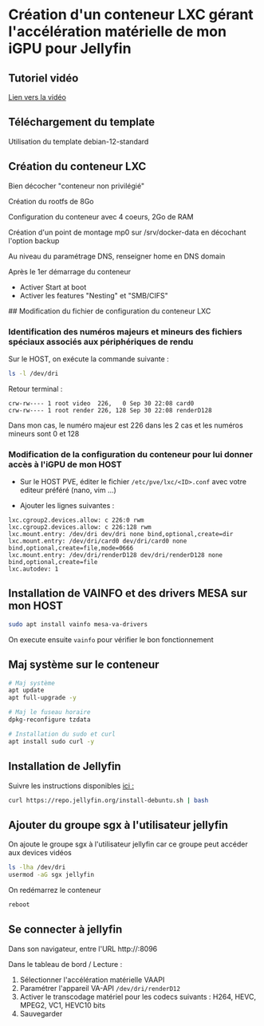 # Création d'un conteneur LXC gérant l'accélération matérielle de mon iGPU pour Jellyfin

## Tutoriel vidéo

[Lien vers la vidéo](https://xxx)

## Téléchargement du template

Utilisation du template debian-12-standard

## Création du conteneur LXC

Bien décocher "conteneur non privilégié"

Création du rootfs de 8Go

Configuration du conteneur avec 4 coeurs, 2Go de RAM

Création d'un point de montage mp0 sur /srv/docker-data en décochant l'option backup

Au niveau du paramétrage DNS, renseigner home en DNS domain

Après le 1er démarrage du conteneur

- Activer Start at boot
- Activer les features "Nesting" et "SMB/CIFS"

## Modification du fichier de configuration du conteneur LXC

### Identification des numéros majeurs et mineurs des fichiers spéciaux associés aux périphériques de rendu

Sur le HOST, on exécute la commande suivante :

```bash
ls -l /dev/dri
```

Retour terminal :
```text
crw-rw---- 1 root video  226,   0 Sep 30 22:08 card0
crw-rw---- 1 root render 226, 128 Sep 30 22:08 renderD128
```

Dans mon cas, le numéro majeur est 226 dans les 2 cas et les numéros mineurs sont 0 et 128


### Modification de la configuration du conteneur pour lui donner accès à l'iGPU de mon HOST

- Sur le HOST PVE, éditer le fichier `/etc/pve/lxc/<ID>.conf` avec votre editeur préféré (nano, vim ...)

- Ajouter les lignes suivantes :

```text
lxc.cgroup2.devices.allow: c 226:0 rwm
lxc.cgroup2.devices.allow: c 226:128 rwm
lxc.mount.entry: /dev/dri dev/dri none bind,optional,create=dir
lxc.mount.entry: /dev/dri/card0 dev/dri/card0 none bind,optional,create=file,mode=0666
lxc.mount.entry: /dev/dri/renderD128 dev/dri/renderD128 none bind,optional,create=file
lxc.autodev: 1
```

## Installation de VAINFO et des drivers MESA sur mon HOST

```bash
sudo apt install vainfo mesa-va-drivers
``` 

On execute ensuite `vainfo` pour vérifier le bon fonctionnement

## Maj système sur le conteneur

```bash
# Maj système
apt update
apt full-upgrade -y

# Maj le fuseau horaire
dpkg-reconfigure tzdata

# Installation du sudo et curl
apt install sudo curl -y
```

## Installation de Jellyfin

Suivre les instructions disponibles [ici :](https://jellyfin.org/docs/general/installation/linux#debian)

```bash
curl https://repo.jellyfin.org/install-debuntu.sh | bash
```

## Ajouter du groupe sgx à l'utilisateur jellyfin 
On ajoute le groupe sgx à l'utilisateur jellyfin car ce groupe peut accéder aux devices vidéos

```bash
ls -lha /dev/dri
usermod -aG sgx jellyfin
```

On redémarrez le conteneur
```bash
reboot
```

## Se connecter à jellyfin

Dans son navigateur, entre l'URL http://<localIP>:8096

Dans le tableau de bord / Lecture :
1) Sélectionner l'accélération matérielle VAAPI
2) Paramétrer l'appareil VA-API `/dev/dri/renderD12`
3) Activer le transcodage matériel pour les codecs suivants : H264, HEVC, MPEG2, VC1, HEVC10 bits
4) Sauvegarder